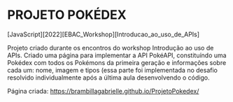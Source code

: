 # PROJETO POKÉDEX
[JavaScript][2022][EBAC_Workshop][Introducao_ao_uso_de_APIs]

Projeto criado durante os encontros do workshop Introdução ao uso de APIs. Criado uma página para implementar a API PokéAPI, constituíndo uma Pokédex com todos os Pokémons da primeira geração e informações sobre cada um: nome, imagem e tipos (essa parte foi implementada no desafio resolvido individualmente após a última aula desenvolvendo o código.

Página criada: https://brambillagabrielle.github.io/ProjetoPokedex/
